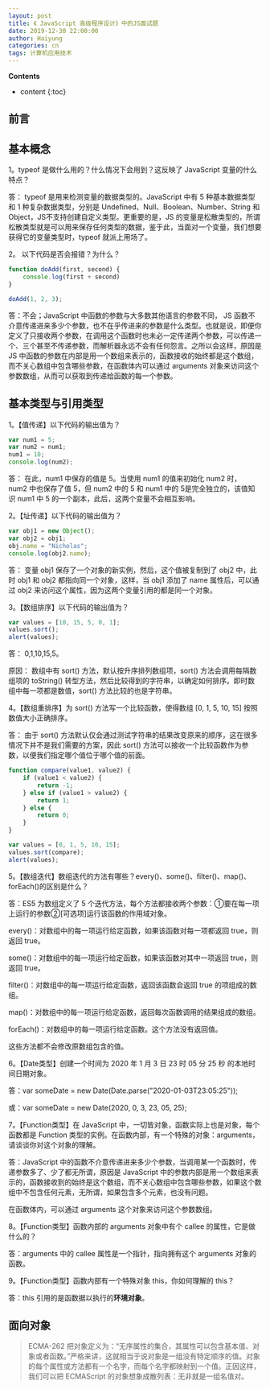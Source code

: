 ```yaml
---
layout: post
title: 《 JavaScript 高级程序设计》中的JS面试题
date: 2019-12-30 22:00:00
author: Haiyung
categories: cn
tags: 计算机应用技术
--- 
```


__Contents__

* content
{:toc}

## 前言

## 基本概念

1。typeof 是做什么用的？什么情况下会用到？这反映了 JavaScript 变量的什么特点？

答： typeof 是用来检测变量的数据类型的。JavaScript 中有 5 种基本数据类型和 1 种复杂数据类型，分别是 Undefined、Null、Boolean、Number、String 和 Object，JS不支持创建自定义类型。更重要的是，JS 的变量是松散类型的，所谓松散类型就是可以用来保存任何类型的数据，鉴于此，当面对一个变量，我们想要获得它的变量类型时，typeof 就派上用场了。

2。 以下代码是否会报错？为什么？

```javascript
function doAdd(first, second) {
    console.log(first + second)
}

doAdd(1, 2, 3);
```

答：不会；JavaScript 中函数的参数与大多数其他语言的参数不同， JS 函数不介意传递进来多少个参数，也不在乎传进来的参数是什么类型。也就是说，即便你定义了只接收两个参数，在调用这个函数时也未必一定传递两个参数，可以传递一个、三个甚至不传递参数，而解析器永远不会有任何怨言。之所以会这样，原因是 JS 中函数的参数在内部是用一个数组来表示的，函数接收的始终都是这个数组，而不关心数组中包含哪些参数，在函数体内可以通过 arguments 对象来访问这个参数数组，从而可以获取到传递给函数的每一个参数。

## 基本类型与引用类型

1。【值传递】以下代码的输出值为？

```javascript
var num1 = 5;
var num2 = num1;
num1 = 10;
console.log(num2);
```

答： 在此，num1 中保存的值是 5。当使用 num1 的值来初始化 num2 时， num2 中也保存了值 5，但 num2 中的 5 和 num1 中的 5是完全独立的，该值知识 num1 中 5 的一个副本，此后，这两个变量不会相互影响。

2。【址传递】以下代码的输出值为？

```javascript
var obj1 = new Object();
var obj2 = obj1;
obj.name = "Nicholas";
console.log(obj2.name);
```

答： 变量 obj1 保存了一个对象的新实例，然后，这个值被复制到了 obj2 中，此时 obj1 和 obj2 都指向同一个对象，这样，当 obj1 添加了 name 属性后，可以通过 obj2 来访问这个属性，因为这两个变量引用的都是同一个对象。

3。【数组排序】以下代码的输出值为？

```javascript
var values = [10, 15, 5, 0, 1];
values.sort();
alert(values);
```

答： 0,1,10,15,5。

原因： 数组中有 sort() 方法，默认按升序排列数组项，sort() 方法会调用每隔数组项的 toString() 转型方法，然后比较得到的字符串，以确定如何排序。即时数组中每一项都是数值，sort() 方法比较的也是字符串。

4。【数组重排序】为 sort() 方法写一个比较函数，使得数组 [0, 1, 5, 10, 15] 按照数值大小正确排序。

答： 由于 sort() 方法默认仅会通过测试字符串的结果改变原来的顺序，这在很多情况下并不是我们需要的方案，因此 sort() 方法可以接收一个比较函数作为参数，以便我们指定哪个值位于哪个值的前面。

```javascript
function compare(value1, value2) {
    if (value1 < value2) {
        return -1;
    } else if (value1 > value2) {
        return 1;
    } else {
        return 0;
    }
}

var values = [0, 1, 5, 10, 15];
values.sort(compare);
alert(values);
```

5。【数组迭代】数组迭代的方法有哪些？every()、some()、filter()、map()、forEach()的区别是什么？

答：ES5 为数组定义了 5 个迭代方法，每个方法都接收两个参数：➀要在每一项上运行的参数➁[可选项]运行该函数的作用域对象。

every()：对数组中的每一项运行给定函数，如果该函数对每一项都返回 true，则返回 true。

some()：对数组中的每一项运行给定函数，如果该函数对其中一项返回 true，则返回 true。

filter()：对数组中的每一项运行给定函数，返回该函数会返回 true 的项组成的数组。

map()：对数组中的每一项运行给定函数，返回每次函数调用的结果组成的数组。

forEach()：对数组中的每一项运行给定函数。这个方法没有返回值。

这些方法都不会修改原数组包含的值。

6。【Date类型】创建一个时间为 2020 年 1 月 3 日 23 时 05 分 25 秒 的本地时间日期对象。

答：var someDate = new Date(Date.parse("2020-01-03T23:05:25"));

或：var someDate = new Date(2020, 0, 3, 23, 05, 25);

7。【Function类型】在 JavaScript 中，一切皆对象，函数实际上也是对象，每个函数都是 Function 类型的实例。在函数内部，有一个特殊的对象：arguments，请谈谈你对这个对象的理解。

答：JavaScript 中的函数不介意传递进来多少个参数，当调用某一个函数时，传递参数多了、少了都无所谓，原因是 JavaScript 中的参数内部是用一个数组来表示的，函数接收到的始终是这个数组，而不关心数组中包含哪些参数，如果这个数组中不包含任何元素，无所谓，如果包含多个元素，也没有问题。

在函数体内，可以通过 arguments 这个对象来访问这个参数数组。

8。【Function类型】函数内部的 arguments 对象中有个 callee 的属性，它是做什么的？

答：arguments 中的 callee 属性是一个指针，指向拥有这个 arguments 对象的函数。

9。【Function类型】函数内部有一个特殊对象 this，你如何理解的 this？

答：this 引用的是函数据以执行的**环境对象**。

## 面向对象

> ECMA-262 把对象定义为：“无序属性的集合，其属性可以包含基本值、对象或者函数。”严格来讲，这就相当于说对象是一组没有特定顺序的值。对象的每个属性或方法都有一个名字，而每个名字都映射到一个值。正因这样，我们可以把 ECMAScript 的对象想象成散列表：无非就是一组名值对。

